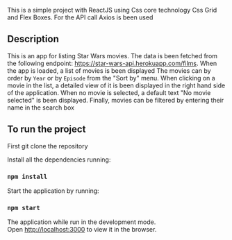 This is a simple project with ReactJS using Css core technology Css Grid and Flex Boxes. For the API call Axios is been used

## Description
This is an app for listing Star Wars movies. The data is been fetched from the following endpoint:
https://star-wars-api.herokuapp.com/films.
When the app is loaded, a list of movies is been displayed
The movies can by order by `Year` or by `Episode` from the "Sort by" menu.
When clicking on a movie in the list, a detailed view of it is been displayed in the right hand side of the
application.
When no movie is selected, a default text "No movie selected" is been displayed.
Finally, movies can be filtered by entering their name in the search box

## To run the project

First git clone the repository

Install all the dependencies running:

### `npm install`

Start the application by running:
### `npm start`

The application while run in the development mode.<br>
Open [http://localhost:3000](http://localhost:3000) to view it in the browser.
